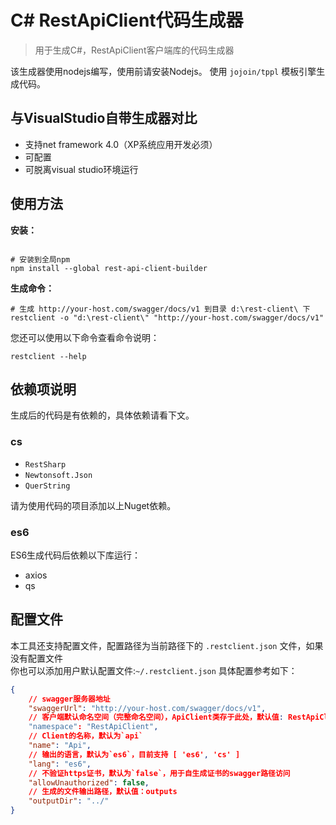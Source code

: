 # C# RestApiClient代码生成器

> 用于生成C#，RestApiClient客户端库的代码生成器

该生成器使用nodejs编写，使用前请安装Nodejs。
使用 `jojoin/tppl` 模板引擎生成代码。

## 与VisualStudio自带生成器对比

- 支持net framework 4.0（XP系统应用开发必须）
- 可配置
- 可脱离visual studio环境运行

## 使用方法

**安装：**
```shell

# 安装到全局npm
npm install --global rest-api-client-builder

```

**生成命令：**

```shell
# 生成 http://your-host.com/swagger/docs/v1 到目录 d:\rest-client\ 下
restclient -o "d:\rest-client\" "http://your-host.com/swagger/docs/v1"

```

您还可以使用以下命令查看命令说明：

```shell
restclient --help
```

## 依赖项说明

生成后的代码是有依赖的，具体依赖请看下文。

### cs

- `RestSharp`
- `Newtonsoft.Json`
- `QuerString`

请为使用代码的项目添加以上Nuget依赖。

### es6

ES6生成代码后依赖以下库运行：

- axios
- qs

## 配置文件

本工具还支持配置文件，配置路径为当前路径下的 `.restclient.json` 文件，如果没有配置文件  
你也可以添加用户默认配置文件:`~/.restclient.json`
具体配置参考如下：  

```json
{
    // swagger服务器地址
    "swaggerUrl": "http://your-host.com/swagger/docs/v1",
    // 客户端默认命名空间（完整命名空间），ApiClient类存于此处，默认值: RestApiClient
    "namespace": "RestApiClient",
    // Client的名称，默认为`api`
    "name": "Api",
    // 输出的语言，默认为`es6`，目前支持 [ 'es6', 'cs' ]
    "lang": "es6",
    // 不验证https证书，默认为`false`，用于自生成证书的swagger路径访问
    "allowUnauthorized": false,
    // 生成的文件输出路径，默认值：outputs
    "outputDir": "../"
}
```

